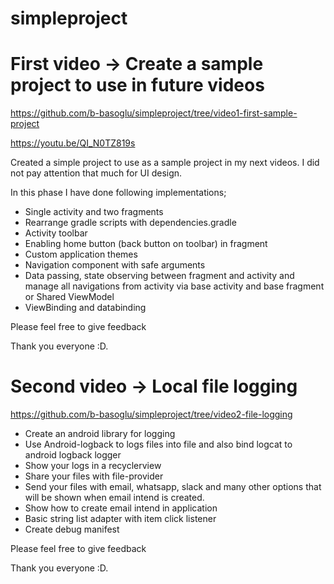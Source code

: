 # simpleproject

# First video -> Create a sample project to use in future videos

https://github.com/b-basoglu/simpleproject/tree/video1-first-sample-project

https://youtu.be/QI_N0TZ819s

Created a simple project to use as a sample project in my next videos. I did not pay attention that much for UI design.

In this phase I have done following implementations;

* Single activity and two fragments
* Rearrange gradle scripts with dependencies.gradle
* Activity toolbar
* Enabling home button (back button on toolbar) in fragment
* Custom application themes
* Navigation component with safe arguments
* Data passing, state observing between fragment and activity and manage all navigations from activity via base activity and base fragment or Shared ViewModel
* ViewBinding and databinding

Please feel free to give feedback

Thank you everyone :D.

# Second video -> Local file logging

https://github.com/b-basoglu/simpleproject/tree/video2-file-logging

* Create an android library for logging
* Use Android-logback to logs files into file and also bind logcat to android logback logger
* Show your logs in a recyclerview
* Share your files with file-provider
* Send your files with email, whatsapp, slack and many other options that will be shown when email intend is created.
* Show how to create email intend in application
* Basic string list adapter with item click listener
* Create debug manifest

Please feel free to give feedback

Thank you everyone :D.

